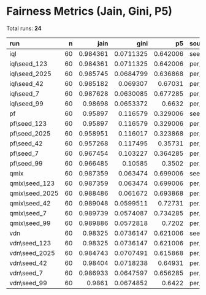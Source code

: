 # Fairness Metrics (Jain, Gini, P5)

Total runs: **24**

| run            |   n |     jain |      gini |       p5 | source                 |
|:---------------|----:|---------:|----------:|---------:|:-----------------------|
| iql            |  60 | 0.984361 | 0.0711325 | 0.642006 | seed_123\per_agent.csv |
| iql\seed_123   |  60 | 0.984361 | 0.0711325 | 0.642006 | per_agent.csv          |
| iql\seed_2025  |  60 | 0.985745 | 0.0684799 | 0.636868 | per_agent.csv          |
| iql\seed_42    |  60 | 0.985182 | 0.069307  | 0.67031  | per_agent.csv          |
| iql\seed_7     |  60 | 0.987628 | 0.0630085 | 0.677285 | per_agent.csv          |
| iql\seed_99    |  60 | 0.98698  | 0.0653372 | 0.6632   | per_agent.csv          |
| pf             |  60 | 0.95897  | 0.116579  | 0.329006 | seed_123\per_agent.csv |
| pf\seed_123    |  60 | 0.95897  | 0.116579  | 0.329006 | per_agent.csv          |
| pf\seed_2025   |  60 | 0.958951 | 0.116017  | 0.323868 | per_agent.csv          |
| pf\seed_42     |  60 | 0.957268 | 0.117495  | 0.35731  | per_agent.csv          |
| pf\seed_7      |  60 | 0.967454 | 0.103227  | 0.364285 | per_agent.csv          |
| pf\seed_99     |  60 | 0.966485 | 0.10585   | 0.3502   | per_agent.csv          |
| qmix           |  60 | 0.987359 | 0.063474  | 0.699006 | seed_123\per_agent.csv |
| qmix\seed_123  |  60 | 0.987359 | 0.063474  | 0.699006 | per_agent.csv          |
| qmix\seed_2025 |  60 | 0.988486 | 0.061672  | 0.693868 | per_agent.csv          |
| qmix\seed_42   |  60 | 0.989048 | 0.0599511 | 0.72731  | per_agent.csv          |
| qmix\seed_7    |  60 | 0.989739 | 0.0574087 | 0.734285 | per_agent.csv          |
| qmix\seed_99   |  60 | 0.989886 | 0.0572818 | 0.7202   | per_agent.csv          |
| vdn            |  60 | 0.98325  | 0.0736147 | 0.621006 | seed_123\per_agent.csv |
| vdn\seed_123   |  60 | 0.98325  | 0.0736147 | 0.621006 | per_agent.csv          |
| vdn\seed_2025  |  60 | 0.984743 | 0.0707491 | 0.615868 | per_agent.csv          |
| vdn\seed_42    |  60 | 0.98404  | 0.0718238 | 0.64931  | per_agent.csv          |
| vdn\seed_7     |  60 | 0.986933 | 0.0647597 | 0.656285 | per_agent.csv          |
| vdn\seed_99    |  60 | 0.9861   | 0.0674852 | 0.6422   | per_agent.csv          |